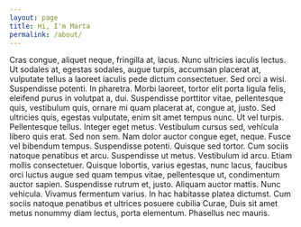 ```yaml
---
layout: page
title: Hi, I'm Marta
permalink: /about/
---
```


Cras congue, aliquet neque, fringilla at, lacus. Nunc ultricies iaculis lectus. Ut sodales at, egestas sodales, augue turpis, accumsan placerat at, vulputate tellus a laoreet iaculis pede dictum consectetuer. Sed orci a wisi. Suspendisse potenti. In pharetra. Morbi laoreet, tortor elit porta ligula felis, eleifend purus in volutpat a, dui. Suspendisse porttitor vitae, pellentesque quis, vestibulum quis, ornare mi quam placerat at, congue at, justo. Sed ultricies quis, egestas vulputate, enim sit amet tempus nunc. Ut vel turpis. Pellentesque tellus. Integer eget metus. Vestibulum cursus sed, vehicula libero quis erat. Sed non sem. Nam dolor auctor congue eget, neque. Fusce vel bibendum tempus. Suspendisse potenti. Quisque sed tortor. Cum sociis natoque penatibus et arcu. Suspendisse ut metus. Vestibulum id arcu. Etiam mollis consectetuer. Quisque lobortis, varius egestas, nunc lacus, faucibus orci luctus augue sed quam tempus vitae, pellentesque ut, condimentum auctor sapien. Suspendisse rutrum et, justo. Aliquam auctor mattis. Nunc vehicula. Vivamus fermentum varius. In hac habitasse platea dictumst. Cum sociis natoque penatibus et ultrices posuere cubilia Curae, Duis sit amet metus nonummy diam lectus, porta elementum. Phasellus nec mauris.
